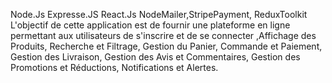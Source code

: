 Node.Js Expresse.JS React.Js NodeMailer,StripePayment, ReduxToolkit
L'objectif de cette application est de fournir une plateforme en ligne permettant aux utilisateurs de s'inscrire et de se connecter
,Affichage des Produits, Recherche et Filtrage, Gestion du Panier, Commande et Paiement, Gestion des Livraison, Gestion des
Avis et Commentaires, Gestion des Promotions et Réductions, Notifications et Alertes.
